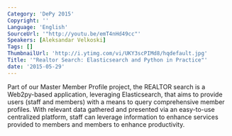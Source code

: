 ```yaml
---
Category: 'DePy 2015'
Copyright: ''
Language: 'English'
SourceUrl: '"http://youtu.be/emT4nHd49cc"'
Speakers: [Aleksandar Velkoski]
Tags: []
ThumbnailUrl: 'http://i.ytimg.com/vi/UKY3scPIMd8/hqdefault.jpg'
Title: '"Realtor Search: Elasticsearch and Python in Practice"'
date: '2015-05-29'
---
```

Part of our Master Member Profile project, the REALTOR search is a Web2py-based application, leveraging Elasticsearch, that aims to provide users (staff and members) with a means to query comprehensive member profiles. With relevant data gathered and presented via an easy-to-use centralized platform, staff can leverage information to enhance services provided to members and members to enhance productivity.